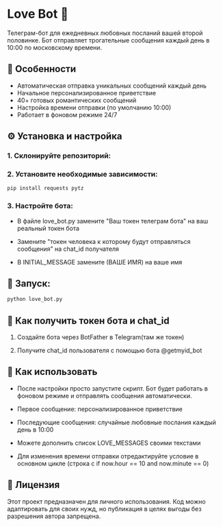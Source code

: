 # Love Bot 💖

Телеграм-бот для ежедневных любовных посланий вашей второй половинке. Бот отправляет трогательные сообщения каждый день в 10:00 по московскому времени.

## 📌 Особенности

- Автоматическая отправка уникальных сообщений каждый день
- Начальное персонализированное приветствие
- 40+ готовых романтических сообщений
- Настройка времени отправки (по умолчанию 10:00)
- Работает в фоновом режиме 24/7

## ⚙️ Установка и настройка

### 1. Склонируйте репозиторий:

### 2. Установите необходимые зависимости:
  ```bash
  pip install requests pytz
  ```
### 3. Настройте бота:
 
- В файле love_bot.py замените "Ваш токен телеграм бота" на ваш реальный токен бота

- Замените "токен человека к которому будут отправляться сообщения" на chat_id получателя

- В INITIAL_MESSAGE замените (ВАШЕ ИМЯ) на ваше имя

## 🚀 Запуск:

```python
python love_bot.py
```

## 🔧 Как получить токен бота и chat_id
1. Создайте бота через BotFather в Telegram(там же токен)

2. Получите chat_id пользователя с помощью бота @getmyid_bot

## 🚀 Как использовать

- После настройки просто запустите скрипт. Бот будет работать в фоновом режиме и отправлять сообщения автоматически.

- Первое сообщение: персонализированное приветствие

- Последующие сообщения: случайные любовные послания каждый день в 10:00

- Можете дополнить список LOVE_MESSAGES своими текстами

- Для изменения времени отправки отредактируйте условие в основном цикле (строка с if now.hour == 10 and now.minute == 0)

## 📜 Лицензия
Этот проект предназначен для личного использования. Код можно адаптировать для своих нужд, но публикация в целях выгоды без разрешения автора запрещена.
